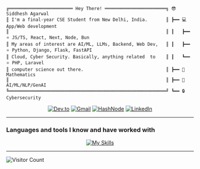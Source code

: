 ```plaintext
╔════════════════════════ Hey There! ═══════════════════════╗ 😎 Siddhesh Agarwal
║ I'm a final-year CSE Student from New Delhi, India.       ║ ┣━━ 💻 App/Web development
║                                                           ║ ┃   ┣━━ ⭐ JS/TS, React, Next, Node, Bun
║ My areas of interest are AI/ML, LLMs, Backend, Web Dev,   ║ ┃   ┣━━ ⭐ Python, Django, Flask, FastAPI
║ Cloud, Cyber Security. Basically, anything related  to    ║ ┃   ┗━━ ⭐ PHP, Laravel
║ computer science out there.                               ║ ┣━━ 🔢 Mathematics
║                                                           ║ ┣━━ 🤖 AI/ML/NLP/GenAI
╚═══════════════════════════════════════════════════════════╝ ┗━━ 🔒 Cybersecurity
```

<div align="center">
  <a href="https://dev.to/siddhesh_agarwal" target="_blank"><img alt="Dev.to" src="https://img.shields.io/badge/dev.to-0A0A0A?style=for-the-badge&logo=devdotto&logoColor=white"></a>
  <a href="mailto:siddhesh.agarwal@gmail.com" target="_blank"><img alt="Gmail" src="https://img.shields.io/badge/Gmail-D14836?style=for-the-badge&logo=gmail&logoColor=white"></a>
  <a href="https://siddhesh2003.hashnode.dev/" target="_blank"><img alt="HashNode" src="https://img.shields.io/badge/Hashnode-2962FF?style=for-the-badge&logo=hashnode&logoColor=white"></a>
  <a href="https://www.linkedin.com/in/siddhesh-agarwal/" target="_blank"><img alt="LinkedIn" src="https://img.shields.io/badge/LinkedIn-0077B5?style=for-the-badge&logo=linkedin&logoColor=white"></a>
</div>

____

### Languages and tools I know and have worked with
<p align="center">
  <a href="https://siddhesh-tech.vercel.app/">
    <img alt="My Skills" src="https://skillicons.dev/icons?i=python,anaconda,django,flask,fastapi,tensorflow,pytorch,sklearn,opencv,html,css,htmx,sass,bootstrap,tailwind,jquery,js,ts,vite,react,redux,materialui,nextjs,express,nodejs,bun,deno,php,laravel,go,c,cpp,cmake,java,spring,matlab,mysql,postgres,sqlite,mongodb,redis,aws,azure,cloudflare,vercel,nginx,firebase,supabase,git,github,githubactions,gitlab,docker,bash,powershell,neovim,latex,md,postman,linux">
  </a>
</p>

___

<img alt="Visitor Count" src="https://profile-counter.glitch.me/Siddhesh-Agarwal/count.svg">

